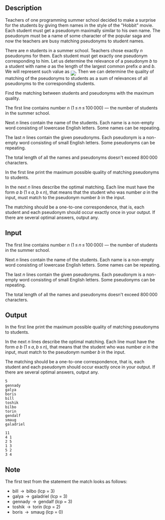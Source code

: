 ## Description

<div><p>Teachers of one programming summer school decided to make a surprise for the students by giving them names in the style of the "Hobbit" movie. Each student must get a pseudonym maximally similar to his own name. The pseudonym must be a name of some character of the popular saga and now the teachers are busy matching pseudonyms to student names.</p><p>There are <span class="tex-span"><i>n</i></span> students in a summer school. Teachers chose exactly <span class="tex-span"><i>n</i></span> pseudonyms for them. Each student must get exactly one pseudonym corresponding to him. Let us determine the relevance of a pseudonym <span class="tex-span"><i>b</i></span> to a student with name <span class="tex-span"><i>a</i></span> as the length of the largest common prefix <span class="tex-span"><i>a</i></span> and <span class="tex-span"><i>b</i></span>. We will represent such value as <img align="middle" class="tex-formula" src="file://DnQv9G0A.png" style="max-width: 100.0%;max-height: 100.0%;">. Then we can determine the <span class="tex-font-style-it">quality</span> of matching of the pseudonyms to students as a sum of relevances of all pseudonyms to the corresponding students.</p><p>Find the matching between students and pseudonyms with the maximum <span class="tex-font-style-it">quality</span>.</p></div><div class="input-specification"><p>The first line contains number <span class="tex-span"><i>n</i></span> (<span class="tex-span">1 ≤ <i>n</i> ≤ 100 000</span>) — the number of students in the summer school.</p><p>Next <span class="tex-span"><i>n</i></span> lines contain the name of the students. Each name is a non-empty word consisting of lowercase English letters. Some names can be repeating.</p><p>The last <span class="tex-span"><i>n</i></span> lines contain the given pseudonyms. Each pseudonym is a non-empty word consisting of small English letters. Some pseudonyms can be repeating.</p><p>The total length of all the names and pseudonyms doesn't exceed <span class="tex-span">800 000</span> characters.</p></div><div class="output-specification"><p>In the first line print the maximum possible <span class="tex-font-style-it">quality</span> of matching pseudonyms to students.</p><p>In the next <span class="tex-span"><i>n</i></span> lines describe the optimal matching. Each line must have the form <span class="tex-span"><i>a</i></span> <span class="tex-span"><i>b</i></span> (<span class="tex-span">1 ≤ <i>a</i>, <i>b</i> ≤ <i>n</i></span>), that means that the student who was number <span class="tex-span"><i>a</i></span> in the input, must match to the pseudonym number <span class="tex-span"><i>b</i></span> in the input.</p><p>The matching should be a one-to-one correspondence, that is, each student and each pseudonym should occur exactly once in your output. If there are several optimal answers, output any.</p></div>

## Input

<p>The first line contains number <span class="tex-span"><i>n</i></span> (<span class="tex-span">1 ≤ <i>n</i> ≤ 100 000</span>) — the number of students in the summer school.</p><p>Next <span class="tex-span"><i>n</i></span> lines contain the name of the students. Each name is a non-empty word consisting of lowercase English letters. Some names can be repeating.</p><p>The last <span class="tex-span"><i>n</i></span> lines contain the given pseudonyms. Each pseudonym is a non-empty word consisting of small English letters. Some pseudonyms can be repeating.</p><p>The total length of all the names and pseudonyms doesn't exceed <span class="tex-span">800 000</span> characters.</p>

## Output

<p>In the first line print the maximum possible <span class="tex-font-style-it">quality</span> of matching pseudonyms to students.</p><p>In the next <span class="tex-span"><i>n</i></span> lines describe the optimal matching. Each line must have the form <span class="tex-span"><i>a</i></span> <span class="tex-span"><i>b</i></span> (<span class="tex-span">1 ≤ <i>a</i>, <i>b</i> ≤ <i>n</i></span>), that means that the student who was number <span class="tex-span"><i>a</i></span> in the input, must match to the pseudonym number <span class="tex-span"><i>b</i></span> in the input.</p><p>The matching should be a one-to-one correspondence, that is, each student and each pseudonym should occur exactly once in your output. If there are several optimal answers, output any.</p>





```input1
5
gennady
galya
boris
bill
toshik
bilbo
torin
gendalf
smaug
galadriel

```




```output1
11
4 1
2 5
1 3
5 2
3 4

```



## Note

<p>The first test from the statement the match looks as follows: </p><ul> <li> <span class="tex-font-style-bf">bil</span>l <span class="tex-span"> → </span> <span class="tex-font-style-bf">bil</span>bo (lcp = 3) </li><li> <span class="tex-font-style-bf">gal</span>ya <span class="tex-span"> → </span> <span class="tex-font-style-bf">gal</span>adriel (lcp = 3) </li><li> <span class="tex-font-style-bf">gen</span>nady <span class="tex-span"> → </span> <span class="tex-font-style-bf">gen</span>dalf (lcp = 3) </li><li> <span class="tex-font-style-bf">to</span>shik <span class="tex-span"> → </span> <span class="tex-font-style-bf">to</span>rin (lcp = 2) </li><li> boris <span class="tex-span"> → </span> smaug (lcp = 0) </li></ul>
